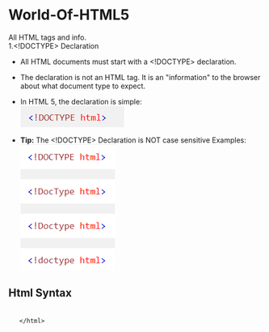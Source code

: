 # World-Of-HTML5
All HTML tags and info.<br />
1.<!DOCTYPE> Declaration

- All HTML documents must start with a <!DOCTYPE> declaration.

- The declaration is not an HTML tag. It is an "information" to the browser about what document type to expect.

- In HTML 5, the declaration is simple:<br /> ![](images/doctype.png)
- **Tip:** The <!DOCTYPE> Declaration is NOT case sensitive
Examples: <br />
![Examples](images/caseSence.png)

## Html Syntax

```<html>

   </html>
```

